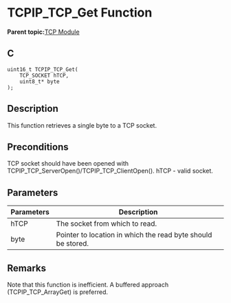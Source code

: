 # TCPIP\_TCP\_Get Function

**Parent topic:**[TCP Module](GUID-9461917B-27CE-44ED-80DB-67D963896E8F.md)

## C

```
uint16_t TCPIP_TCP_Get(
    TCP_SOCKET hTCP, 
    uint8_t* byte
);
```

## Description

This function retrieves a single byte to a TCP socket.

## Preconditions

TCP socket should have been opened with TCPIP\_TCP\_ServerOpen\(\)/TCPIP\_TCP\_ClientOpen\(\). hTCP - valid socket.

## Parameters

|Parameters|Description|
|----------|-----------|
|hTCP|The socket from which to read.|
|byte|Pointer to location in which the read byte should be stored.|

## Remarks

Note that this function is inefficient. A buffered approach \(TCPIP\_TCP\_ArrayGet\) is preferred.


